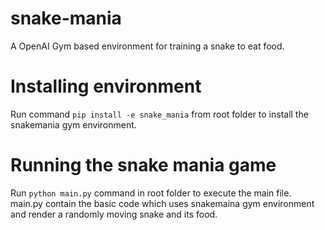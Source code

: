 # snake-mania
A OpenAI Gym based environment for training a snake to eat food.

# Installing environment

Run command <code>pip install -e snake_mania</code> from root folder to install the snakemania gym environment.

# Running the snake mania game

Run <code>python main.py</code> command in root folder to execute the main file.  
main.py contain the basic code which uses snakemaina gym environment and render a randomly moving snake and its food.
